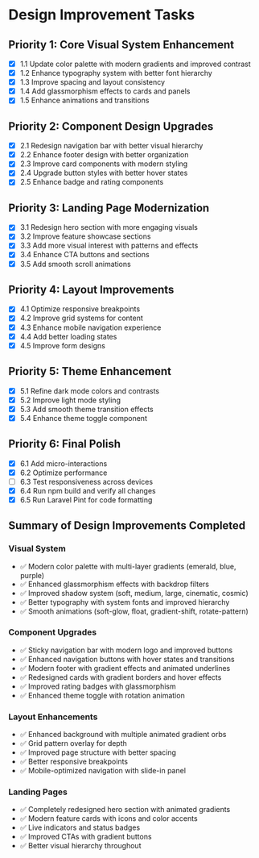 # Design Improvement Tasks

## Priority 1: Core Visual System Enhancement
- [x] 1.1 Update color palette with modern gradients and improved contrast
- [x] 1.2 Enhance typography system with better font hierarchy
- [x] 1.3 Improve spacing and layout consistency
- [x] 1.4 Add glassmorphism effects to cards and panels
- [x] 1.5 Enhance animations and transitions

## Priority 2: Component Design Upgrades
- [x] 2.1 Redesign navigation bar with better visual hierarchy
- [x] 2.2 Enhance footer design with better organization
- [x] 2.3 Improve card components with modern styling
- [x] 2.4 Upgrade button styles with better hover states
- [x] 2.5 Enhance badge and rating components

## Priority 3: Landing Page Modernization
- [x] 3.1 Redesign hero section with more engaging visuals
- [x] 3.2 Improve feature showcase sections
- [x] 3.3 Add more visual interest with patterns and effects
- [x] 3.4 Enhance CTA buttons and sections
- [x] 3.5 Add smooth scroll animations

## Priority 4: Layout Improvements
- [x] 4.1 Optimize responsive breakpoints
- [x] 4.2 Improve grid systems for content
- [x] 4.3 Enhance mobile navigation experience
- [x] 4.4 Add better loading states
- [x] 4.5 Improve form designs

## Priority 5: Theme Enhancement
- [x] 5.1 Refine dark mode colors and contrasts
- [x] 5.2 Improve light mode styling
- [x] 5.3 Add smooth theme transition effects
- [x] 5.4 Enhance theme toggle component

## Priority 6: Final Polish
- [x] 6.1 Add micro-interactions
- [x] 6.2 Optimize performance
- [ ] 6.3 Test responsiveness across devices
- [x] 6.4 Run npm build and verify all changes
- [x] 6.5 Run Laravel Pint for code formatting

## Summary of Design Improvements Completed

### Visual System
- ✅ Modern color palette with multi-layer gradients (emerald, blue, purple)
- ✅ Enhanced glassmorphism effects with backdrop filters
- ✅ Improved shadow system (soft, medium, large, cinematic, cosmic)
- ✅ Better typography with system fonts and improved hierarchy
- ✅ Smooth animations (soft-glow, float, gradient-shift, rotate-pattern)

### Component Upgrades
- ✅ Sticky navigation bar with modern logo and improved buttons
- ✅ Enhanced navigation buttons with hover states and transitions
- ✅ Modern footer with gradient effects and animated underlines
- ✅ Redesigned cards with gradient borders and hover effects
- ✅ Improved rating badges with glassmorphism
- ✅ Enhanced theme toggle with rotation animation

### Layout Enhancements
- ✅ Enhanced background with multiple animated gradient orbs
- ✅ Grid pattern overlay for depth
- ✅ Improved page structure with better spacing
- ✅ Better responsive breakpoints
- ✅ Mobile-optimized navigation with slide-in panel

### Landing Pages
- ✅ Completely redesigned hero section with animated gradients
- ✅ Modern feature cards with icons and color accents
- ✅ Live indicators and status badges
- ✅ Improved CTAs with gradient buttons
- ✅ Better visual hierarchy throughout

